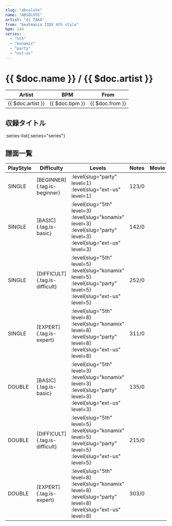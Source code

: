 ```yaml
---
slug: "absolute"
name: "ABSOLUTE"
artist: "dj TAKA"
from: "beatmania IIDX 4th style"
bpm: 144
series:
  - "5th"
  - "konamix"
  - "party"
  - "ext-us"
---
```


# {{ $doc.name }} / {{ $doc.artist }}

|Artist|BPM|From|
|------|---|----|
|{{ $doc.artist }}|{{ $doc.bpm }}|{{ $doc.from }}|

## 収録タイトル

:series-list{:series="series"}

## 譜面一覧

|PlayStyle|Difficulty|Levels|Notes|Movie|
|---------|----------|------|-----|-----|
|SINGLE|[BEGINNER]{.tag.is-beginner}|:level{slug="party" level=1} :level{slug="ext-us" level=1}|123/0||
|SINGLE|[BASIC]{.tag.is-basic}|:level{slug="5th" level=3} :level{slug="konamix" level=3} :level{slug="party" level=3} :level{slug="ext-us" level=3}|142/0||
|SINGLE|[DIFFICULT]{.tag.is-difficult}|:level{slug="5th" level=5} :level{slug="konamix" level=5} :level{slug="party" level=5} :level{slug="ext-us" level=5}|252/0||
|SINGLE|[EXPERT]{.tag.is-expert}|:level{slug="5th" level=8} :level{slug="konamix" level=8} :level{slug="party" level=8} :level{slug="ext-us" level=8}|311/0||
|DOUBLE|[BASIC]{.tag.is-basic}|:level{slug="5th" level=3} :level{slug="konamix" level=3} :level{slug="party" level=3} :level{slug="ext-us" level=3}|135/0||
|DOUBLE|[DIFFICULT]{.tag.is-difficult}|:level{slug="5th" level=5} :level{slug="konamix" level=5} :level{slug="party" level=5} :level{slug="ext-us" level=5}|215/0||
|DOUBLE|[EXPERT]{.tag.is-expert}|:level{slug="5th" level=8} :level{slug="konamix" level=8} :level{slug="party" level=8} :level{slug="ext-us" level=8}|303/0||
